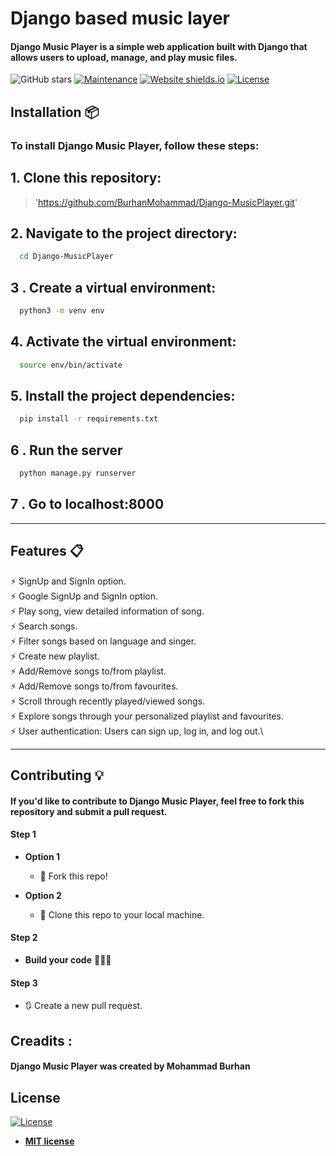 

# Django based music layer

#### Django Music Player is a simple web application built with Django that allows users to upload, manage, and play music files.
> 
![GitHub stars](https://img.shields.io/github/stars/rajaprerak/MusicPlayer) 
[![Maintenance](https://img.shields.io/badge/maintained-yes-green.svg)](https://github.com/rajaprerak/MusicPlayer/commits/master)
[![Website shields.io](https://img.shields.io/badge/website-up-yellow)](https://galvanic-music.herokuapp.com/)
[![License](http://img.shields.io/:license-mit-blue.svg?style=flat-square)](http://badges.mit-license.org)



## Installation 📦
### To install Django Music Player, follow these steps:
## 1. Clone this repository:
>'https://github.com/BurhanMohammad/Django-MusicPlayer.git'
## 2. Navigate to the project directory:

```bash
  cd Django-MusicPlayer
```
## 3 . Create a virtual environment:
```bash
  python3 -m venv env
```
## 4. Activate the virtual environment:
```bash
  source env/bin/activate
```
## 5. Install the project dependencies:
```bash
  pip install -r requirements.txt
```
## 6 . Run the server
```bash
  python manage.py runserver
```
## 7 . Go to localhost:8000
---

## Features 📋

⚡️ SignUp and SignIn option.\
⚡️ Google SignUp and SignIn option.\
⚡️ Play song, view detailed information of song.\
⚡️ Search songs.\
⚡️ Filter songs based on language and singer.\
⚡️ Create new playlist.\
⚡️ Add/Remove songs to/from playlist.\
⚡️ Add/Remove songs to/from favourites.\
⚡️ Scroll through recently played/viewed songs.\
⚡️ Explore songs through your personalized playlist and favourites.\
⚡️ User authentication: Users can sign up, log in, and log out.\


---

## Contributing 💡

#### If you'd like to contribute to Django Music Player, feel free to fork this repository and submit a pull request.


#### Step 1

- **Option 1**
    - 🍴 Fork this repo!

- **Option 2**
    - 👯 Clone this repo to your local machine.


#### Step 2

- **Build your code** 🔨🔨🔨

#### Step 3

- 🔃 Create a new pull request.
## Creadits :

#### Django Music Player was created by Mohammad Burhan


## License
[![License](http://img.shields.io/:license-mit-blue.svg?style=flat-square)](http://badges.mit-license.org)

- **[MIT license](http://opensource.org/licenses/mit-license.php)**
